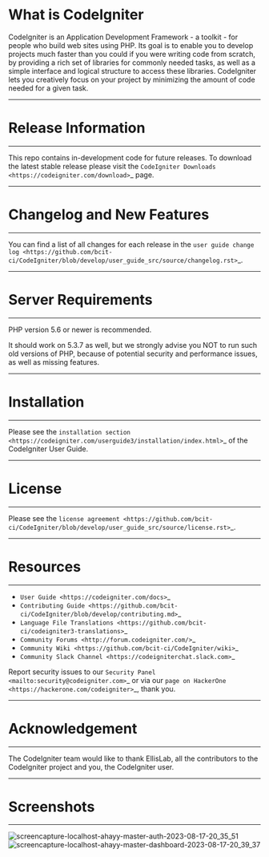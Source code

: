 # What is CodeIgniter

CodeIgniter is an Application Development Framework - a toolkit - for people
who build web sites using PHP. Its goal is to enable you to develop projects
much faster than you could if you were writing code from scratch, by providing
a rich set of libraries for commonly needed tasks, as well as a simple
interface and logical structure to access these libraries. CodeIgniter lets
you creatively focus on your project by minimizing the amount of code needed
for a given task.

*******************
# Release Information
*******************

This repo contains in-development code for future releases. To download the
latest stable release please visit the `CodeIgniter Downloads
<https://codeigniter.com/download>`_ page.

**************************
# Changelog and New Features
**************************

You can find a list of all changes for each release in the `user
guide change log <https://github.com/bcit-ci/CodeIgniter/blob/develop/user_guide_src/source/changelog.rst>`_.

*******************
# Server Requirements
*******************

PHP version 5.6 or newer is recommended.

It should work on 5.3.7 as well, but we strongly advise you NOT to run
such old versions of PHP, because of potential security and performance
issues, as well as missing features.

************
# Installation
************

Please see the `installation section <https://codeigniter.com/userguide3/installation/index.html>`_
of the CodeIgniter User Guide.

*******
# License
*******

Please see the `license
agreement <https://github.com/bcit-ci/CodeIgniter/blob/develop/user_guide_src/source/license.rst>`_.

*********
# Resources
*********

-  `User Guide <https://codeigniter.com/docs>`_
-  `Contributing Guide <https://github.com/bcit-ci/CodeIgniter/blob/develop/contributing.md>`_
-  `Language File Translations <https://github.com/bcit-ci/codeigniter3-translations>`_
-  `Community Forums <http://forum.codeigniter.com/>`_
-  `Community Wiki <https://github.com/bcit-ci/CodeIgniter/wiki>`_
-  `Community Slack Channel <https://codeigniterchat.slack.com>`_

Report security issues to our `Security Panel <mailto:security@codeigniter.com>`_
or via our `page on HackerOne <https://hackerone.com/codeigniter>`_, thank you.

***************
# Acknowledgement
***************

The CodeIgniter team would like to thank EllisLab, all the
contributors to the CodeIgniter project and you, the CodeIgniter user.

************
# Screenshots
************
![screencapture-localhost-ahayy-master-auth-2023-08-17-20_35_51](https://github.com/IsranLie/Sistem-Pengelolaan-Bengkel-Motor/assets/95160822/0359d024-3f7f-4ac8-bb2d-73e8cb190eeb)
![screencapture-localhost-ahayy-master-dashboard-2023-08-17-20_39_37](https://github.com/IsranLie/Sistem-Pengelolaan-Bengkel-Motor/assets/95160822/8d7140ca-b7d6-4288-9255-7e3eaf00dab3)
